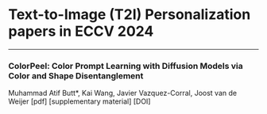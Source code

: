 # Text-to-Image (T2I) Personalization papers in ECCV 2024
<hr>

### ColorPeel: Color Prompt Learning with Diffusion Models via Color and Shape Disentanglement
Muhammad Atif Butt*, Kai Wang, Javier Vazquez-Corral, Joost van de Weijer
[pdf] [supplementary material] [DOI]
